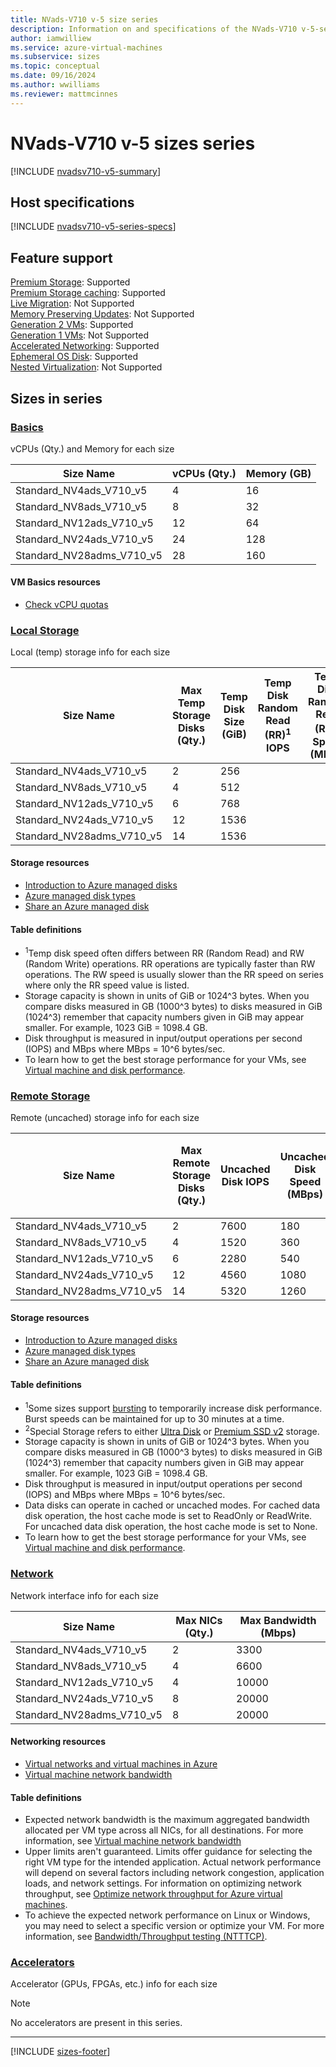 ```yaml
---
title: NVads-V710 v-5 size series
description: Information on and specifications of the NVads-V710 v-5-series sizes
author: iamwilliew
ms.service: azure-virtual-machines
ms.subservice: sizes
ms.topic: conceptual
ms.date: 09/16/2024
ms.author: wwilliams
ms.reviewer: mattmcinnes
---
```


# NVads-V710 v-5 sizes series

[!INCLUDE [nvadsv710-v5-summary](./includes/nvadsv710-v5-summary.md)]

## Host specifications
[!INCLUDE [nvadsv710-v5-series-specs](./includes/nvadsv710-v5-series-specs.md)]

## Feature support
[Premium Storage](../../premium-storage-performance.md): Supported <br>[Premium Storage caching](../../premium-storage-performance.md): Supported <br>[Live Migration](../../maintenance-and-updates.md): Not Supported <br>[Memory Preserving Updates](../../maintenance-and-updates.md): Not Supported <br>[Generation 2 VMs](../../generation-2.md): Supported <br>[Generation 1 VMs](../../generation-2.md): Not Supported <br>[Accelerated Networking](../../virtual-network/create-vm-accelerated-networking-cli.md): Supported <br>[Ephemeral OS Disk](../../ephemeral-os-disks.md): Supported <br>[Nested Virtualization](/virtualization/hyper-v-on-windows/user-guide/nested-virtualization): Not Supported <br>

## Sizes in series

### [Basics](#tab/sizebasic)

vCPUs (Qty.) and Memory for each size

| Size Name | vCPUs (Qty.) | Memory (GB) |
| --- | --- | --- |
| Standard_NV4ads_V710_v5 | 4 | 16 |
| Standard_NV8ads_V710_v5 | 8 | 32 |
| Standard_NV12ads_V710_v5 | 12 | 64 |
| Standard_NV24ads_V710_v5 | 24 | 128 |
| Standard_NV28adms_V710_v5 | 28 | 160 |

#### VM Basics resources
- [Check vCPU quotas](../../quotas.md)

### [Local Storage](#tab/sizestoragelocal)

Local (temp) storage info for each size

| Size Name | Max Temp Storage Disks (Qty.) | Temp Disk Size (GiB) | Temp Disk Random Read (RR)<sup>1</sup> IOPS | Temp Disk Random Read (RR)<sup>1</sup> Speed (MBps) | Temp Disk Random Write (RW)<sup>1</sup> IOPS | Temp Disk Random Write (RW)<sup>1</sup> Speed (MBps) |
| --- | --- | --- | --- | --- | --- | --- |
| Standard_NV4ads_V710_v5 | 2 | 256 |  |  |  |  |
| Standard_NV8ads_V710_v5 | 4 | 512 |  |  |  |  |
| Standard_NV12ads_V710_v5 | 6 | 768 |  |  |  |  |
| Standard_NV24ads_V710_v5 | 12 | 1536 |  |  |  |  |
| Standard_NV28adms_V710_v5 | 14 | 1536 |  |  |  |  |

#### Storage resources
- [Introduction to Azure managed disks](../../managed-disks-overview.md)
- [Azure managed disk types](../../disks-types.md)
- [Share an Azure managed disk](../../disks-shared.md)

#### Table definitions
- <sup>1</sup>Temp disk speed often differs between RR (Random Read) and RW (Random Write) operations. RR operations are typically faster than RW operations. The RW speed is usually slower than the RR speed on series where only the RR speed value is listed.
- Storage capacity is shown in units of GiB or 1024^3 bytes. When you compare disks measured in GB (1000^3 bytes) to disks measured in GiB (1024^3) remember that capacity numbers given in GiB may appear smaller. For example, 1023 GiB = 1098.4 GB.
- Disk throughput is measured in input/output operations per second (IOPS) and MBps where MBps = 10^6 bytes/sec.
- To learn how to get the best storage performance for your VMs, see [Virtual machine and disk performance](../../disks-performance.md).

### [Remote Storage](#tab/sizestorageremote)

Remote (uncached) storage info for each size

| Size Name | Max Remote Storage Disks (Qty.) | Uncached Disk IOPS | Uncached Disk Speed (MBps) | Uncached Disk Burst<sup>1</sup> IOPS | Uncached Disk Burst<sup>1</sup> Speed (MBps) | Uncached Special<sup>2</sup> Disk IOPS | Uncached Special<sup>2</sup> Disk Speed (MBps) | Uncached Burst<sup>1</sup> Special<sup>2</sup> Disk IOPS | Uncached Burst<sup>1</sup> Special<sup>2</sup> Disk Speed (MBps) |
| --- | --- | --- | --- | --- | --- | --- | --- | --- | --- |
| Standard_NV4ads_V710_v5 | 2 | 7600 | 180 |  |  |  |  |  |  |
| Standard_NV8ads_V710_v5 | 4 | 1520 | 360 |  |  |  |  |  |  |
| Standard_NV12ads_V710_v5 | 6 | 2280 | 540 |  |  |  |  |  |  |
| Standard_NV24ads_V710_v5 | 12 | 4560 | 1080 |  |  |  |  |  |  |
| Standard_NV28adms_V710_v5 | 14 | 5320 | 1260 |  |  |  |  |  |  |

#### Storage resources
- [Introduction to Azure managed disks](../../managed-disks-overview.md)
- [Azure managed disk types](../../disks-types.md)
- [Share an Azure managed disk](../../disks-shared.md)

#### Table definitions
- <sup>1</sup>Some sizes support [bursting](../../disk-bursting.md) to temporarily increase disk performance. Burst speeds can be maintained for up to 30 minutes at a time.
- <sup>2</sup>Special Storage refers to either [Ultra Disk](../../disks-enable-ultra-ssd.md) or [Premium SSD v2](../../disks-deploy-premium-v2.md) storage.
- Storage capacity is shown in units of GiB or 1024^3 bytes. When you compare disks measured in GB (1000^3 bytes) to disks measured in GiB (1024^3) remember that capacity numbers given in GiB may appear smaller. For example, 1023 GiB = 1098.4 GB.
- Disk throughput is measured in input/output operations per second (IOPS) and MBps where MBps = 10^6 bytes/sec.
- Data disks can operate in cached or uncached modes. For cached data disk operation, the host cache mode is set to ReadOnly or ReadWrite. For uncached data disk operation, the host cache mode is set to None.
- To learn how to get the best storage performance for your VMs, see [Virtual machine and disk performance](../../disks-performance.md).


### [Network](#tab/sizenetwork)

Network interface info for each size

| Size Name | Max NICs (Qty.) | Max Bandwidth (Mbps) |
| --- | --- | --- |
| Standard_NV4ads_V710_v5 | 2 | 3300 |
| Standard_NV8ads_V710_v5 | 4 | 6600 |
| Standard_NV12ads_V710_v5 | 4 | 10000 |
| Standard_NV24ads_V710_v5 | 8 | 20000 |
| Standard_NV28adms_V710_v5 | 8 | 20000 |

#### Networking resources
- [Virtual networks and virtual machines in Azure](../../network-overview.md)
- [Virtual machine network bandwidth](../../virtual-machine-network-throughput.md)

#### Table definitions
- Expected network bandwidth is the maximum aggregated bandwidth allocated per VM type across all NICs, for all destinations. For more information, see [Virtual machine network bandwidth](../../virtual-machine-network-throughput.md)
- Upper limits aren't guaranteed. Limits offer guidance for selecting the right VM type for the intended application. Actual network performance will depend on several factors including network congestion, application loads, and network settings. For information on optimizing network throughput, see [Optimize network throughput for Azure virtual machines](../../virtual-network-optimize-network-bandwidth.md). 
-  To achieve the expected network performance on Linux or Windows, you may need to select a specific version or optimize your VM. For more information, see [Bandwidth/Throughput testing (NTTTCP)](../../virtual-network-bandwidth-testing.md).

### [Accelerators](#tab/sizeaccelerators)

Accelerator (GPUs, FPGAs, etc.) info for each size

> [!NOTE]
> No accelerators are present in this series.

---

[!INCLUDE [sizes-footer](../includes/sizes-footer.md)]

